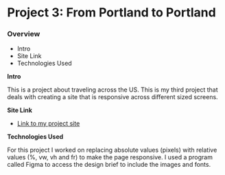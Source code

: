 # Project 3: From Portland to Portland

### Overview
* Intro
* Site Link
* Technologies Used

**Intro**

This is a project about traveling across the US. This is my third project that deals with creating a site that is responsive across different sized screens. 

**Site Link**

* [Link to my project site](https://yattaj.github.io/web_project_3/)

**Technologies Used**

For this project I worked on replacing absolute values (pixels) with relative values (%, vw, vh and fr) to make the page responsive.
I used a program called Figma to access the design brief to include the images and fonts. 

